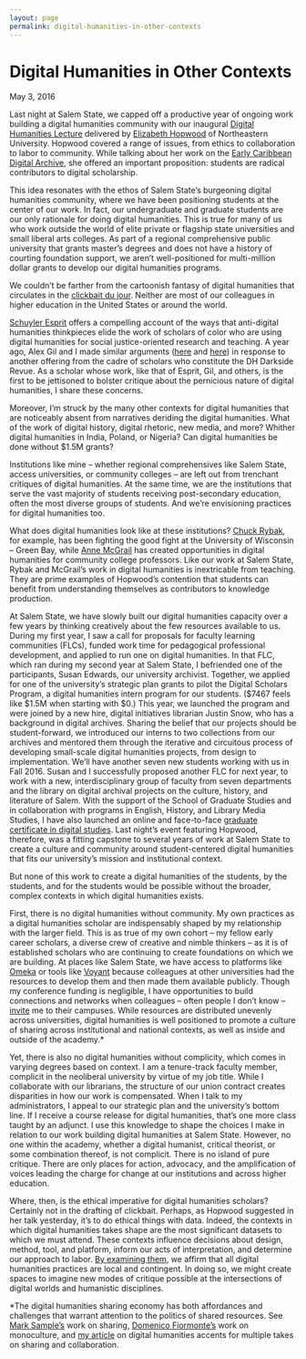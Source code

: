 ```yaml
---
layout: page
permalink: digital-humanities-in-other-contexts
---
```

# Digital Humanities in Other Contexts
May 3, 2016  

Last night at Salem State, we capped off a productive year of ongoing work building a digital humanities community with our inaugural [Digital Humanities Lecture](http://www.salemstate.edu/academics/schools/5282.php?id=3665) delivered by [Elizabeth Hopwood](http://elizabethhopwood.us/) of Northeastern University. Hopwood covered a range of issues, from ethics to collaboration to labor to community. While talking about her work on the [Early Caribbean Digital Archive](http://omekasites.northeastern.edu/ECDA/), she offered an important proposition: students are radical contributors to digital scholarship.

This idea resonates with the ethos of Salem State’s burgeoning digital humanities community, where we have been positioning students at the center of our work. In fact, our undergraduate and graduate students are our only rationale for doing digital humanities. This is true for many of us who work outside the world of elite private or flagship state universities and small liberal arts colleges. As part of a regional comprehensive public university that grants master’s degrees and does not have a history of courting foundation support, we aren’t well-positioned for multi-million dollar grants to develop our digital humanities programs.

We couldn’t be farther from the cartoonish fantasy of digital humanities that circulates in the [clickbait du jour](https://lareviewofbooks.org/article/neoliberal-tools-archives-political-history-digital-humanities/). Neither are most of our colleagues in higher education in the United States or around the world.

[Schuyler Esprit](http://schuyleresprit.com/esprit/) offers a compelling account of the ways that anti-digital humanities thinkpieces elide the work of scholars of color who are using digital humanities for social justice-oriented research and teaching. A year ago, Alex Gil and I made similar arguments ([here](http://elotroalex.webfactional.com/a-non-peer-reviewed-review-of-a-peer-reviewed-essay-by-adeline-koh/) and [here](http://roopikarisam.com/uncategorized/revise-and-resubmit-an-unsolicited-peer-review/)) in response to another offering from the cadre of scholars who constitute the DH Darkside Revue. As a scholar whose work, like that of Esprit, Gil, and others, is the first to be jettisoned to bolster critique about the pernicious nature of digital humanities, I share these concerns.

Moreover, I’m struck by the many other contexts for digital humanities that are noticeably absent from narratives deriding the digital humanities. What of the work of digital history, digital rhetoric, new media, and more? Whither digital humanities in India, Poland, or Nigeria? Can digital humanities be done without $1.5M grants?

Institutions like mine – whether regional comprehensives like Salem State, access universities, or community colleges  – are left out from trenchant critiques of digital humanities. At the same time, we are the institutions that serve the vast majority of students receiving post-secondary education, often the most diverse groups of students. And we’re envisioning practices for digital humanities too.

What does digital humanities look like at these institutions? [Chuck Rybak](http://chuckrybak.com/teaching/), for example, has been fighting the good fight at the University of Wisconsin – Green Bay, while [Anne McGrail](https://blogs.lanecc.edu/dhatthecc/) has created opportunities in digital humanities for community college professors. Like our work at Salem State, Rybak and McGrail’s work in digital humanities is inextricable from teaching. They are prime examples of Hopwood’s contention that students can benefit from understanding themselves as contributors to knowledge production.

At Salem State, we have slowly built our digital humanities capacity over a few years by thinking creatively about the few resources available to us. During my first year, I saw a call for proposals for faculty learning communities (FLCs), funded work time for pedagogical professional development, and applied to run one on digital humanities. In that FLC, which ran during my second year at Salem State, I befriended one of the participants, Susan Edwards, our university archivist. Together, we applied for one of the university’s strategic plan grants to pilot the Digital Scholars Program, a digital humanities intern program for our students. ($7467 feels like $1.5M when starting with $0.) This year, we launched the program and were joined by a new hire, digital initiatives librarian Justin Snow, who has a background in digital archives. Sharing the belief that our projects should be student-forward, we introduced our interns to two collections from our archives and mentored them through the iterative and circuitous process of developing small-scale digital humanities projects, from design to implementation. We’ll have another seven new students working with us in Fall 2016. Susan and I successfully proposed another FLC for next year, to work with a new, interdisciplinary group of faculty from seven departments and the library on digital archival projects on the culture, history, and literature of Salem. With the support of the School of Graduate Studies and in collaboration with programs in English, History, and Library Media Studies, I have also launched an online and face-to-face [graduate certificate in digital studies](https://www.salemstate.edu/academics/schools/29108.php). Last night’s event featuring Hopwood, therefore, was a fitting capstone to several years of work at Salem State to create a culture and community around student-centered digital humanities that fits our university’s mission and institutional context.

But none of this work to create a digital humanities of the students, by the students, and for the students would be possible without the broader, complex contexts in which digital humanities exists.

First, there is no digital humanities without community. My own practices as a digital humanities scholar are indispensably shaped by my relationship with the larger field. This is as true of my own cohort – my fellow early career scholars, a diverse crew of creative and nimble thinkers – as it is of established scholars who are continuing to create foundations on which we are building. At places like Salem State, we have access to platforms like [Omeka](http://omeka.org/) or tools like [Voyant](http://voyant-tools.org/) because colleagues at other universities had the resources to develop them and then made them available publicly. Though my conference funding is negligible, I have opportunities to build connections and networks when colleagues – often people I don’t know – [invite](http://roopikarisam.com/engagements/) me to their campuses. While resources are distributed unevenly across universities, digital humanities is well positioned to promote a culture of sharing across institutional and national contexts, as well as inside and outside of the academy.*

Yet, there is also no digital humanities without complicity, which comes in varying degrees based on context. I am a tenure-track faculty member, complicit in the neoliberal university by virtue of my job title. While I collaborate with our librarians, the structure of our union contract creates disparities in how our work is compensated. When I talk to my administrators, I appeal to our strategic plan and the university’s bottom line. If I receive a course release for digital humanities, that’s one more class taught by an adjunct. I use this knowledge to shape the choices I make in relation to our work building digital humanities at Salem State. However, no one within the academy, whether a digital humanist, critical theorist, or some combination thereof, is not complicit. There is no island of pure critique. There are only places for action, advocacy, and the amplification of voices leading the charge for change at our institutions and across higher education.

Where, then, is the ethical imperative for digital humanities scholars? Certainly not in the drafting of clickbait. Perhaps, as Hopwood suggested in her talk yesterday, it’s to do ethical things with data. Indeed, the contexts in which digital humanities takes shape are the most significant datasets to which we must attend. These contexts influence decisions about design, method, tool, and platform, inform our acts of interpretation, and determine our approach to labor. [By examining them](http://criticaldh.roopikarisam.com/), we affirm that all digital humanities practices are local and contingent. In doing so, we might create spaces to imagine new modes of critique possible at the intersections of digital worlds and humanistic disciplines.

*The digital humanities sharing economy has both affordances and challenges that warrant attention to the politics of shared resources. See [Mark Sample’s](http://www.samplereality.com/2011/05/25/the-digital-humanities-is-not-about-building-its-about-sharing/) work on sharing, [Domenico Fiormonte’s](http://infolet.it/2015/07/12/monocultural-humanities/) work on monoculture, and [my article](http://dsh.oxfordjournals.org/content/early/2016/02/04/llc.fqv063) on digital humanities accents for multiple takes on sharing and collaboration.
